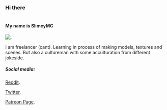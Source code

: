 ### Hi there 
#
#### My name is SlimeyMC

![.](https://cdn.discordapp.com/attachments/727886672909435002/744386758610911402/asddf.png)

I am freelancer (cant).
Learning in process of making models, textures and scenes.
But also a cultureman with some acculturation from different jokeside.

##### Social media:
[Reddit](https://www.reddit.com/user/SomeIDK).

[Twitter](https://twitter.com/Arkanan58188042).

[Patreon Page](https://www.patreon.com/ArkanPatreon).

